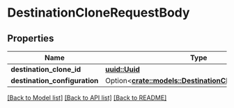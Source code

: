 # DestinationCloneRequestBody

## Properties

Name | Type | Description | Notes
------------ | ------------- | ------------- | -------------
**destination_clone_id** | [**uuid::Uuid**](uuid::Uuid.md) |  | 
**destination_configuration** | Option<[**crate::models::DestinationCloneConfiguration**](DestinationCloneConfiguration.md)> |  | [optional]

[[Back to Model list]](../README.md#documentation-for-models) [[Back to API list]](../README.md#documentation-for-api-endpoints) [[Back to README]](../README.md)


